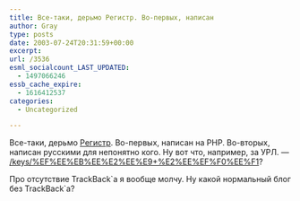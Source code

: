 ```yaml
---
title: Все-таки, дерьмо Регистр. Во-первых, написан
author: Gray
type: posts
date: 2003-07-24T20:31:59+00:00
excerpt:
url: /3536
esml_socialcount_LAST_UPDATED:
  - 1497066246
essb_cache_expire:
  - 1616412537
categories:
  - Uncategorized

---
```








Все-таки, дерьмо <a href="http://register.spectator.ru/24.07.2003/5" target="_blank">Регистр</a>. Во-первых, написан на PHP. Во-вторых, написан русскими для непонятно кого. Ну вот что, например, за УРЛ. &#8212; <a href="http://register.spectator.ru/keys/%EF%EE%EB%EE%E2%EE%E9+%E2%EE%EF%F0%EE%F1" target="_blank">/keys/%EF%EE%EB%EE%E2%EE%E9+%E2%EE%EF%F0%EE%F1</a>?

Про отсутствие TrackBack\`а я вообще молчу. Ну какой нормальный блог без TrackBack\`а?